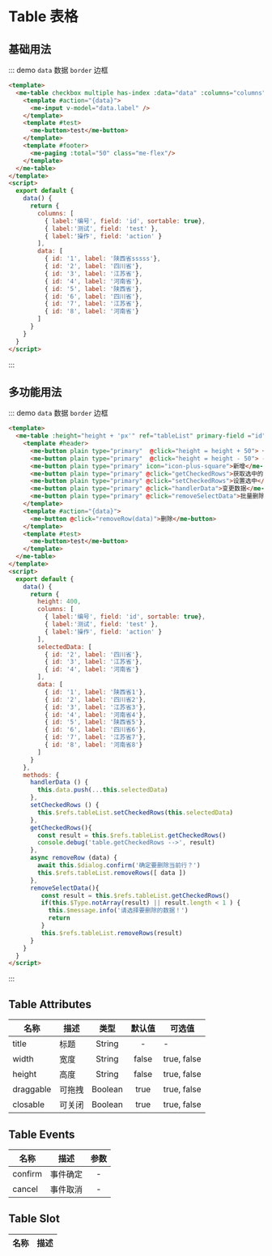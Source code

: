 # Table 表格

## 基础用法
::: demo `data` 数据 `border` 边框

```html
<template>
  <me-table checkbox multiple has-index :data="data" :columns="columns">
    <template #action="{data}">
      <me-input v-model="data.label" />
    </template>
    <template #test>
      <me-button>test</me-button>
    </template>
    <template #footer>
      <me-paging :total="50" class="me-flex"/>
    </template>
  </me-table>
</template>
<script>
  export default {
    data() {
      return {
        columns: [
          { label:'编号', field: 'id', sortable: true},
          { label:'测试', field: 'test' },
          { label:'操作', field: 'action' }
        ],
        data: [
          { id: '1', label: '陕西省sssss'},
          { id: '2', label: '四川省'},
          { id: '3', label: '江苏省'},
          { id: '4', label: '河南省'},
          { id: '5', label: '陕西省'},
          { id: '6', label: '四川省'},
          { id: '7', label: '江苏省'},
          { id: '8', label: '河南省'}
        ]
      }
    }
  }
</script>
```
:::

## 多功能用法
::: demo `data` 数据 `border` 边框

```html
<template>
  <me-table :height="height + 'px'" ref="tableList" primary-field ="id" checkbox multiple :data="data" :columns="columns" highlight>
    <template #header>
      <me-button plain type="primary"  @click="height = height + 50"> + 50 </me-button>
      <me-button plain type="primary"  @click="height = height - 50"> - 50 </me-button>
      <me-button plain type="primary" icon="icon-plus-square">新增</me-button>
      <me-button plain type="primary" @click="getCheckedRows">获取选中的数据</me-button>
      <me-button plain type="primary" @click="setCheckedRows">设置选中</me-button>
      <me-button plain type="primary" @click="handlerData">变更数据</me-button>
      <me-button plain type="primary" @click="removeSelectData">批量删除</me-button>
    </template>
    <template #action="{data}">
      <me-button @click="removeRow(data)">删除</me-button>
    </template>
    <template #test>
      <me-button>test</me-button>
    </template>
  </me-table>
</template>
<script>
  export default {
    data() {
      return {
        height: 400,
        columns: [
          { label:'编号', field: 'id', sortable: true},
          { label:'测试', field: 'test' },
          { label:'操作', field: 'action' }
        ],
        selectedData: [
          { id: '2', label: '四川省'},
          { id: '3', label: '江苏省'},
          { id: '4', label: '河南省'}
        ],
        data: [
          { id: '1', label: '陕西省1'},
          { id: '2', label: '四川省2'},
          { id: '3', label: '江苏省3'},
          { id: '4', label: '河南省4'},
          { id: '5', label: '陕西省5'},
          { id: '6', label: '四川省6'},
          { id: '7', label: '江苏省7'},
          { id: '8', label: '河南省8'}
        ]
      }
    },
    methods: {
      handlerData () {
        this.data.push(...this.selectedData)
      },
      setCheckedRows () {
        this.$refs.tableList.setCheckedRows(this.selectedData)
      },
      getCheckedRows(){
        const result = this.$refs.tableList.getCheckedRows()
        console.debug('table.getCheckedRows -->', result)
      },
      async removeRow (data) {
        await this.$dialog.confirm('确定要删除当前行？')
        this.$refs.tableList.removeRows([ data ])
      },
      removeSelectData(){
         const result = this.$refs.tableList.getCheckedRows()
         if(this.$Type.notArray(result) || result.length < 1 ) {
           this.$message.info('请选择要删除的数据！')
           return
         }
         this.$refs.tableList.removeRows(result)
      }
    }
  }
</script>
```
:::

## Table Attributes
| 名称      | 描述   |  类型   | 默认值 | 可选值      |
| --------- | ------ | :-----: | :----: | ----------- |
| title     | 标题   | String  |   -    | -           |
| width     | 宽度   | String  | false  | true, false |
| height    | 高度   | String  | false  | true, false |
| draggable | 可拖拽 | Boolean |  true  | true, false |
| closable  | 可关闭 | Boolean |  true  | true, false |

## Table Events
| 名称    | 描述     | 参数  |
| ------- | -------- | :---: |
| confirm | 事件确定 |   -   |
| cancel  | 事件取消 |   -   |

## Table Slot
| 名称 | 描述 |
| ---- | ---- |